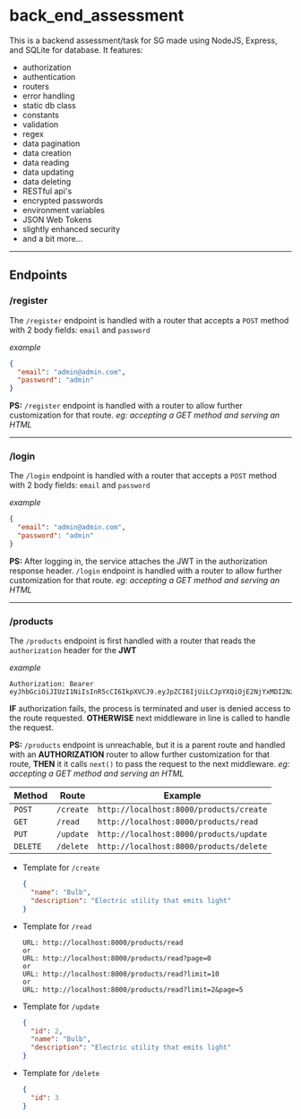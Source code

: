 # back_end_assessment

This is a backend assessment/task for SG made using NodeJS, Express, and SQLite for database. It features:

- authorization
- authentication
- routers
- error handling
- static db class
- constants
- validation
- regex
- data pagination
- data creation
- data reading
- data updating
- data deleting
- RESTful api's
- encrypted passwords
- environment variables
- JSON Web Tokens
- slightly enhanced security
- and a bit more...

---

## Endpoints

### /register

The `/register` endpoint is handled with a router that accepts a `POST` method with 2 body fields: `email` and `password`

_example_

```json
{
  "email": "admin@admin.com",
  "password": "admin"
}
```

**PS:** `/register` endpoint is handled with a router to allow further customization for that route. _eg: accepting a GET method and serving an HTML_

---

### /login

The `/login` endpoint is handled with a router that accepts a `POST` method with 2 body fields: `email` and `password`

_example_

```json
{
  "email": "admin@admin.com",
  "password": "admin"
}
```

**PS:** After logging in, the service attaches the JWT in the authorization response header. `/login` endpoint is handled with a router to allow further customization for that route. _eg: accepting a GET method and serving an HTML_

---

### /products

The `/products` endpoint is first handled with a router that reads the `authorization` header for the **JWT**

_example_

```http
Authorization: Bearer eyJhbGciOiJIUzI1NiIsInR5cCI6IkpXVCJ9.eyJpZCI6IjUiLCJpYXQiOjE2NjYxMDI2NzIsImV4cCI6MTY2NzMxMjI3Mn0.ROmbb0IjLUoB1WIaghNZVZUdgFTWxd80Eqojzu3x670
```

**IF** authorization fails, the process is terminated and user is denied access to the route requested. **OTHERWISE** next middleware in line is called to handle the request.

**PS:** `/products` endpoint is unreachable, but it is a parent route and handled with an **AUTHORIZATION** router to allow further customization for that route, **THEN** it it calls `next()` to pass the request to the next middleware. _eg: accepting a GET method and serving an HTML_

| Method   | Route     | Example                                 |
| -------- | --------- | --------------------------------------- |
| `POST`   | `/create` | `http://localhost:8000/products/create` |
| `GET`    | `/read`   | `http://localhost:8000/products/read`   |
| `PUT`    | `/update` | `http://localhost:8000/products/update` |
| `DELETE` | `/delete` | `http://localhost:8000/products/delete` |

- Template for `/create`

  ```json
  {
    "name": "Bulb",
    "description": "Electric utility that emits light"
  }
  ```

- Template for `/read`

  ```http
  URL: http://localhost:8000/products/read
  or
  URL: http://localhost:8000/products/read?page=0
  or
  URL: http://localhost:8000/products/read?limit=10
  or
  URL: http://localhost:8000/products/read?limit=2&page=5
  ```

- Template for `/update`

  ```json
  {
    "id": 2,
    "name": "Bulb",
    "description": "Electric utility that emits light"
  }
  ```

- Template for `/delete`

  ```json
  {
    "id": 3
  }
  ```
